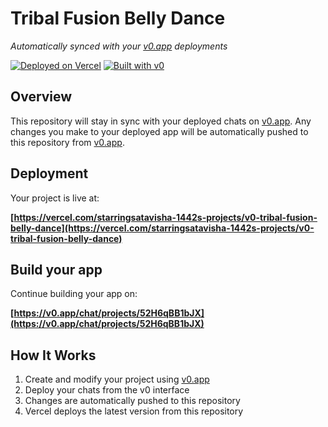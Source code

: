 # Tribal Fusion Belly Dance

*Automatically synced with your [v0.app](https://v0.app) deployments*

[![Deployed on Vercel](https://img.shields.io/badge/Deployed%20on-Vercel-black?style=for-the-badge&logo=vercel)](https://vercel.com/starringsatavisha-1442s-projects/v0-tribal-fusion-belly-dance)
[![Built with v0](https://img.shields.io/badge/Built%20with-v0.app-black?style=for-the-badge)](https://v0.app/chat/projects/52H6qBB1bJX)

## Overview

This repository will stay in sync with your deployed chats on [v0.app](https://v0.app).
Any changes you make to your deployed app will be automatically pushed to this repository from [v0.app](https://v0.app).

## Deployment

Your project is live at:

**[https://vercel.com/starringsatavisha-1442s-projects/v0-tribal-fusion-belly-dance](https://vercel.com/starringsatavisha-1442s-projects/v0-tribal-fusion-belly-dance)**

## Build your app

Continue building your app on:

**[https://v0.app/chat/projects/52H6qBB1bJX](https://v0.app/chat/projects/52H6qBB1bJX)**

## How It Works

1. Create and modify your project using [v0.app](https://v0.app)
2. Deploy your chats from the v0 interface
3. Changes are automatically pushed to this repository
4. Vercel deploys the latest version from this repository